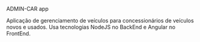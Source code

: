 ADMIN-CAR app


Aplicação de gerenciamento de veículos para concessionários de veículos novos e usados.
Usa tecnologias NodeJS no BackEnd e Angular no FrontEnd.